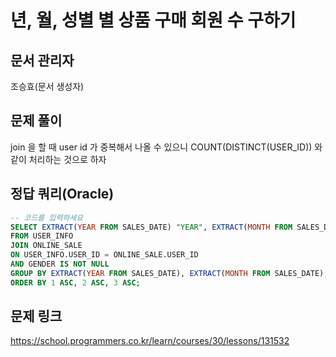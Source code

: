 # 년, 월, 성별 별 상품 구매 회원 수 구하기
## 문서 관리자
조승효(문서 생성자)
## 문제 풀이
join 을 할 때 user id 가 중복해서 나올 수 있으니 COUNT(DISTINCT(USER_ID)) 와 같이 처리하는 것으로 하자
## 정답 쿼리(Oracle)
``` sql
-- 코드를 입력하세요
SELECT EXTRACT(YEAR FROM SALES_DATE) "YEAR", EXTRACT(MONTH FROM SALES_DATE) "MONTH", GENDER, COUNT(DISTINCT(USER_INFO.USER_ID)) "USERS"
FROM USER_INFO
JOIN ONLINE_SALE
ON USER_INFO.USER_ID = ONLINE_SALE.USER_ID
AND GENDER IS NOT NULL
GROUP BY EXTRACT(YEAR FROM SALES_DATE), EXTRACT(MONTH FROM SALES_DATE), GENDER
ORDER BY 1 ASC, 2 ASC, 3 ASC;
```
## 문제 링크
https://school.programmers.co.kr/learn/courses/30/lessons/131532
